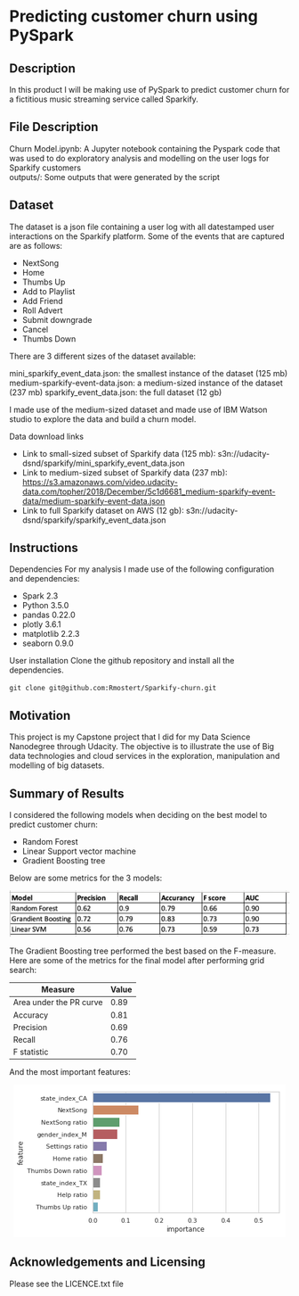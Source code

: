 # Predicting customer churn using PySpark
## Description
In this product I will be making use of PySpark to predict customer churn for a fictitious music streaming service called Sparkify.  

## File Description

Churn Model.ipynb: A Jupyter notebook containing the Pyspark code that was used to do exploratory analysis and modelling on the user logs for Sparkify customers  
outputs/: Some outputs that were generated by the script

## Dataset

The dataset is a json file containing a user log with all datestamped user interactions on the Sparkify platform. Some of the events that are captured are as follows:

* NextSong                 
* Home                     
* Thumbs Up                
* Add to Playlist          
* Add Friend               
* Roll Advert              
* Submit downgrade                   
* Cancel                   
* Thumbs Down              

There are 3 different sizes of the dataset available:

mini_sparkify_event_data.json: the smallest instance of the dataset (125 mb)
medium-sparkify-event-data.json: a medium-sized instance of the dataset (237 mb)
sparkify_event_data.json: the full dataset (12 gb)

I made use of the medium-sized dataset and made use of IBM Watson studio to explore the data and build a churn model.

Data download links

* Link to small-sized subset of Sparkify data (125 mb): s3n://udacity-dsnd/sparkify/mini_sparkify_event_data.json
* Link to medium-sized subset of Sparkify data (237 mb):  https://s3.amazonaws.com/video.udacity-data.com/topher/2018/December/5c1d6681_medium-sparkify-event-data/medium-sparkify-event-data.json
* Link to full Sparkify dataset on AWS (12 gb): s3n://udacity-dsnd/sparkify/sparkify_event_data.json

## Instructions

Dependencies
For my analysis I made use of the following configuration and dependencies:


* Spark 2.3
* Python 3.5.0
* pandas 0.22.0
* plotly 3.6.1
* matplotlib 2.2.3
* seaborn 0.9.0

User installation
Clone the github repository and install all the dependencies.

`git clone git@github.com:Rmostert/Sparkify-churn.git`

## Motivation

This project is my Capstone project that I did for my Data Science Nanodegree through Udacity. The objective is to illustrate the use of Big data technologies and cloud services in the exploration, manipulation and modelling of big datasets.

## Summary of Results

I considered the following models when deciding on the best model to predict customer churn:

* Random Forest
* Linear Support vector machine
* Gradient Boosting tree

Below are some metrics for the 3 models:

<p align="center">
  <img src="outputs/Model metrics.png" title="Model metrics">
</p>

The Gradient Boosting tree performed the best based on the F-measure. Here are some of the metrics for the final model after performing grid search:

|Measure                  |Value  |
|-------------------------|-------|
|Area under the PR curve  |0.89   |
|Accuracy                 |0.81   |
|Precision                |0.69   |
|Recall                   |0.76   |
|F statistic              |0.70   |

And the most important features:

<p align="center">
  <img src="outputs/Variable-importance-plot.png" title="Variable importance plot">
</p>



## Acknowledgements and Licensing

Please see the LICENCE.txt file

